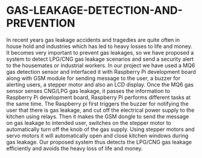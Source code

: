 # GAS-LEAKAGE-DETECTION-AND-PREVENTION
In recent years gas leakage accidents and tragedies are quite often in house hold and 
industries which has led to heavy losses to life and money. It becomes very important 
to prevent gas leakages, so we have proposed a system to detect LPG/CNG gas leakage 
scenarios and send a security alert to the housemates or industrial workers. In our project 
we have used a MQ6 gas detection sensor and interfaced it with Raspberry Pi 
development board along with GSM module for sending message to the user, a buzzer 
for alerting users, a stepper motor and also an LCD display. Once the MQ6 gas sensor 
senses CNG/LPG gas leakage, it passes the information to Raspberry Pi development 
board, Raspberry Pi performs different tasks at the same time. The Raspberry pi first 
triggers the buzzer for notifying the user that there is gas leakage, and cut off the 
electrical power supply to the kitchen using relays. Then it makes the GSM dongle to 
send the message on gas leakage to intended user, switches on the stepper motor to 
automatically turn off the knob of the gas supply. Using stepper motors and servo 
motors it will automatically open and close kitchen windows during gas leakage. Our 
proposed system thus detects the LPG/CNG gas leakage efficiently and avoids the 
heavy loss of life and money. 
